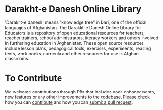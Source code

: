 # Darakht-e Danesh Online Library

'Darakht-e danesh' means "knowledge tree" in Dari, one of the official languages of Afghanistan. The Darakht-e Danesh Online Library for Educators is a repository of open educational resources for teachers, teacher trainers, school administrators, literacy workers and others involved in furthering education in Afghanistan. These open source resources include lesson plans, pedagogical tools, exercises, experiments, reading texts, work books, curricula and other resources for use in Afghan classrooms.

# To Contribute
We welcome contributions through PRs that includes code enhancements, new features or any other improvements to the codebase. Please check how you can [contribute](docs/contributing.md) and how you can [submit a pull request](docs/pull-request-guideline.md).
